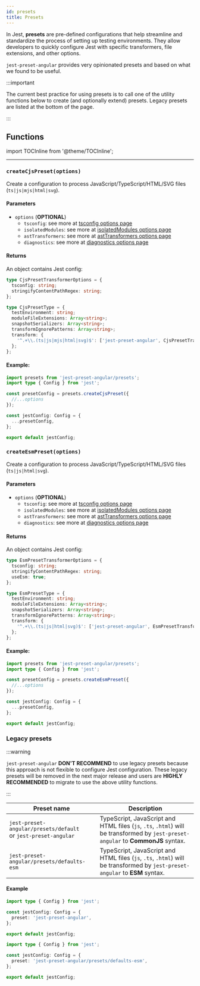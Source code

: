 ```yaml
---
id: presets
title: Presets
---
```


In Jest, **presets** are pre-defined configurations that help streamline and standardize the process of setting up testing environments.
They allow developers to quickly configure Jest with specific transformers, file extensions, and other options.

`jest-preset-angular` provides very opinionated presets and based on what we found to be useful.

:::important

The current best practice for using presets is to call one of the utility functions below to create (and optionally extend) presets. Legacy presets are listed at the bottom of the page.

:::

## Functions

import TOCInline from '@theme/TOCInline';

<TOCInline toc={toc.slice(1)} />

---

### `createCjsPreset(options)`

Create a configuration to process JavaScript/TypeScript/HTML/SVG files (`ts|js|mjs|html|svg`).

#### Parameters

- `options` (**OPTIONAL**)
  - `tsconfig`: see more at [tsconfig options page](https://kulshekhar.github.io/ts-jest/docs/getting-started/options/tsconfig)
  - `isolatedModules`: see more at [isolatedModules options page](https://kulshekhar.github.io/ts-jest/docs/getting-started/options/isolatedModules)
  - `astTransformers`: see more at [astTransformers options page](https://kulshekhar.github.io/ts-jest/docs/getting-started/options/astTransformers)
  - `diagnostics`: see more at [diagnostics options page](https://kulshekhar.github.io/ts-jest/docs/getting-started/options/diagnostics)

#### Returns

An object contains Jest config:

```ts
type CjsPresetTransformerOptions = {
  tsconfig: string;
  stringifyContentPathRegex: string;
};

type CjsPresetType = {
  testEnvironment: string;
  moduleFileExtensions: Array<string>;
  snapshotSerializers: Array<string>;
  transformIgnorePatterns: Array<string>;
  transform: {
    '^.+\\.(ts|js|mjs|html|svg)$': ['jest-preset-angular', CjsPresetTransformerOptions];
  };
};
```

#### Example:

```ts title="jest.config.ts"
import presets from 'jest-preset-angular/presets';
import type { Config } from 'jest';

const presetConfig = presets.createCjsPreset({
  //...options
});

const jestConfig: Config = {
  ...presetConfig,
};

export default jestConfig;
```

### `createEsmPreset(options)`

Create a configuration to process JavaScript/TypeScript/HTML/SVG files (`ts|js|html|svg`).

#### Parameters

- `options` (**OPTIONAL**)
  - `tsconfig`: see more at [tsconfig options page](https://kulshekhar.github.io/ts-jest/docs/getting-started/options/tsconfig)
  - `isolatedModules`: see more at [isolatedModules options page](https://kulshekhar.github.io/ts-jest/docs/getting-started/options/isolatedModules)
  - `astTransformers`: see more at [astTransformers options page](https://kulshekhar.github.io/ts-jest/docs/getting-started/options/astTransformers)
  - `diagnostics`: see more at [diagnostics options page](https://kulshekhar.github.io/ts-jest/docs/getting-started/options/diagnostics)

#### Returns

An object contains Jest config:

```ts
type EsmPresetTransformerOptions = {
  tsconfig: string;
  stringifyContentPathRegex: string;
  useEsm: true;
};

type EsmPresetType = {
  testEnvironment: string;
  moduleFileExtensions: Array<string>;
  snapshotSerializers: Array<string>;
  transformIgnorePatterns: Array<string>;
  transform: {
    '^.+\\.(ts|js|html|svg)$': ['jest-preset-angular', EsmPresetTransformerOptions];
  };
};
```

#### Example:

```ts title="jest.config.mts"
import presets from 'jest-preset-angular/presets';
import type { Config } from 'jest';

const presetConfig = presets.createEsmPreset({
  //...options
});

const jestConfig: Config = {
  ...presetConfig,
};

export default jestConfig;
```

### Legacy presets

:::warning

`jest-preset-angular` **DON'T RECOMMEND** to use legacy presets because this approach is not flexible to configure Jest configuration.
These legacy presets will be removed in the next major release and users are **HIGHLY RECOMMENDED** to migrate to use the above utility functions.

:::

| Preset name                                                        | Description                                                                                                                       |
| ------------------------------------------------------------------ | --------------------------------------------------------------------------------------------------------------------------------- |
| `jest-preset-angular/presets/default`<br/>or `jest-preset-angular` | TypeScript, JavaScript and HTML files (`js`, `.ts`, `.html`) will be transformed by `jest-preset-angular` to **CommonJS** syntax. |
| `jest-preset-angular/presets/defaults-esm`<br/>                    | TypeScript, JavaScript and HTML files (`js`, `.ts`, `.html`) will be transformed by `jest-preset-angular` to **ESM** syntax.      |

#### Example

```ts title="jest.config.ts" tab={"label": "TypeScript CJS"}
import type { Config } from 'jest';

const jestConfig: Config = {
  preset: 'jest-preset-angular',
};

export default jestConfig;
```

```ts title="jest.config.mts" tab={"label": "TypeScript ESM"}
import type { Config } from 'jest';

const jestConfig: Config = {
  preset: 'jest-preset-angular/presets/defaults-esm',
};

export default jestConfig;
```
